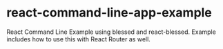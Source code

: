 # react-command-line-app-example
React Command Line Example using blessed and react-blessed. Example includes how to use this with React Router as well.
